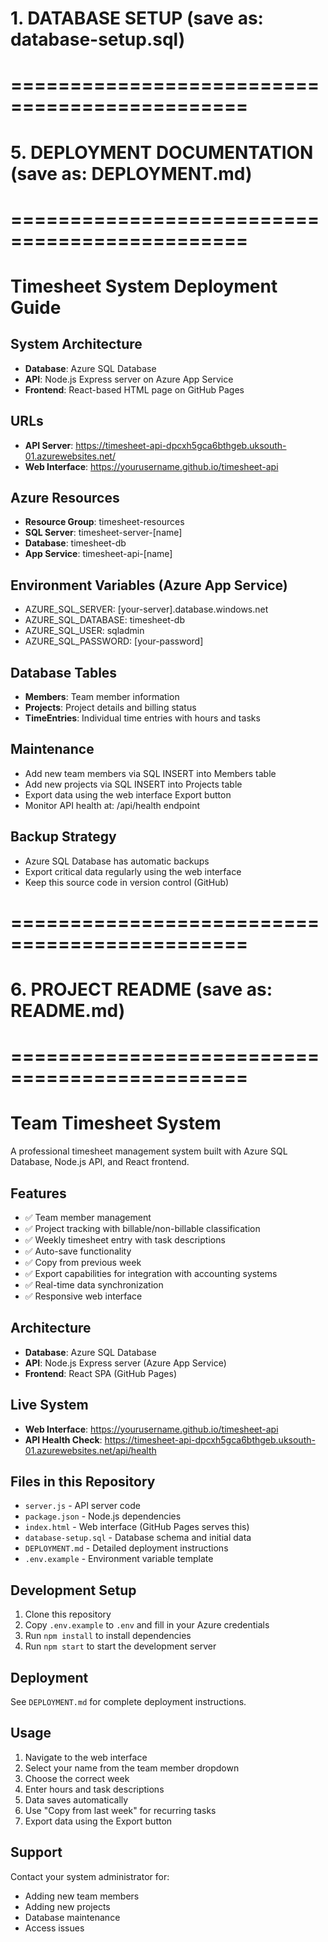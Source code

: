 
# 1. DATABASE SETUP (save as: database-setup.sql)



# ==============================================
# 5. DEPLOYMENT DOCUMENTATION (save as: DEPLOYMENT.md)
# ==============================================

# Timesheet System Deployment Guide

## System Architecture
- **Database**: Azure SQL Database
- **API**: Node.js Express server on Azure App Service
- **Frontend**: React-based HTML page on GitHub Pages

## URLs
- **API Server**: https://timesheet-api-dpcxh5gca6bthgeb.uksouth-01.azurewebsites.net/
- **Web Interface**: https://yourusername.github.io/timesheet-api

## Azure Resources
- **Resource Group**: timesheet-resources
- **SQL Server**: timesheet-server-[name]
- **Database**: timesheet-db
- **App Service**: timesheet-api-[name]

## Environment Variables (Azure App Service)
- AZURE_SQL_SERVER: [your-server].database.windows.net
- AZURE_SQL_DATABASE: timesheet-db
- AZURE_SQL_USER: sqladmin
- AZURE_SQL_PASSWORD: [your-password]

## Database Tables
- **Members**: Team member information
- **Projects**: Project details and billing status
- **TimeEntries**: Individual time entries with hours and tasks

## Maintenance
- Add new team members via SQL INSERT into Members table
- Add new projects via SQL INSERT into Projects table
- Export data using the web interface Export button
- Monitor API health at: /api/health endpoint

## Backup Strategy
- Azure SQL Database has automatic backups
- Export critical data regularly using the web interface
- Keep this source code in version control (GitHub)

# ==============================================
# 6. PROJECT README (save as: README.md)
# ==============================================

# Team Timesheet System

A professional timesheet management system built with Azure SQL Database, Node.js API, and React frontend.

## Features
- ✅ Team member management
- ✅ Project tracking with billable/non-billable classification
- ✅ Weekly timesheet entry with task descriptions
- ✅ Auto-save functionality
- ✅ Copy from previous week
- ✅ Export capabilities for integration with accounting systems
- ✅ Real-time data synchronization
- ✅ Responsive web interface

## Architecture
- **Database**: Azure SQL Database
- **API**: Node.js Express server (Azure App Service)
- **Frontend**: React SPA (GitHub Pages)

## Live System
- **Web Interface**: https://yourusername.github.io/timesheet-api
- **API Health Check**: https://timesheet-api-dpcxh5gca6bthgeb.uksouth-01.azurewebsites.net/api/health

## Files in this Repository
- `server.js` - API server code
- `package.json` - Node.js dependencies
- `index.html` - Web interface (GitHub Pages serves this)
- `database-setup.sql` - Database schema and initial data
- `DEPLOYMENT.md` - Detailed deployment instructions
- `.env.example` - Environment variable template

## Development Setup
1. Clone this repository
2. Copy `.env.example` to `.env` and fill in your Azure credentials
3. Run `npm install` to install dependencies
4. Run `npm start` to start the development server

## Deployment
See `DEPLOYMENT.md` for complete deployment instructions.

## Usage
1. Navigate to the web interface
2. Select your name from the team member dropdown
3. Choose the correct week
4. Enter hours and task descriptions
5. Data saves automatically
6. Use "Copy from last week" for recurring tasks
7. Export data using the Export button

## Support
Contact your system administrator for:
- Adding new team members
- Adding new projects
- Database maintenance
- Access issues
